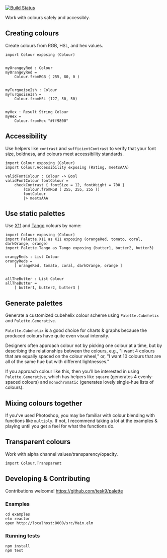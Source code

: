 [![Build Status](https://travis-ci.org/tesk9/palette.svg?branch=master)](https://travis-ci.org/tesk9/palette)

Work with colours safely  and accessibly.

## Creating colours

Create colours from RGB, HSL, and hex values.

```
import Colour exposing (Colour)


myOrangeyRed : Colour
myOrangeyRed =
    Colour.fromRGB ( 255, 80, 0 )


myTurquoiseIsh : Colour
myTurquoiseIsh =
    Colour.fromHSL (127, 50, 50)


myHex : Result String Colour
myHex =
    Colour.fromHex "#ff9800"

```

## Accessibility

Use helpers like `contrast` and `sufficientContrast` to verify that your font size, boldness, and colours meet accessibility standards.

```
import Colour exposing (Colour)
import Colour.Accessibility exposing (Rating, meetsAAA)

validFontColour : Colour -> Bool
validFontColour fontColour =
    checkContrast { fontSize = 12, fontWeight = 700 }
        (Colour.fromRGB ( 255, 255, 255 ))
        fontColour
        |> meetsAAA
```

## Use static palettes

Use [X11](https://en.wikipedia.org/wiki/X11_color_names) and [Tango](http://tango.freedesktop.org/Tango_Icon_Theme_Guidelines#Color_Palette) colours by name:

```
import Colour exposing (Colour)
import Palette.X11 as X11 exposing (orangeRed, tomato, coral, darkOrange, orange)
import Palette.Tango as Tango exposing (butter1, butter2, butter3)

orangyReds : List Colour
orangyReds =
    [ orangeRed, tomato, coral, darkOrange, orange ]


allTheButter : List Colour
allTheButter =
    [ butter1, butter2, butter3 ]
```

## Generate palettes

Generate a customized cubehelix colour scheme using `Palette.Cubehelix` and `Palette.Generative`.

`Palette.Cubehelix` is a good choice for charts & graphs because the produced colours have quite even visual intensity.

Designers often approach colour not by picking one colour at a time, but by describing the relationships between
the colours, e.g., "I want 4 colours that are equally spaced on the colour wheel," or, "I want 10 colours that
are all of the same hue but with different lightnesses."

If you approach colour like this, then you'll be interested in using `Palette.Generative`, which has
helpers like `square` (generates 4 evenly-spaced colours) and `monochromatic` (generates lovely
single-hue lists of colours).


## Mixing colours together

If you've used Photoshop, you may be familiar with colour blending with functions
like `multiply`. If not, I recommend taking a lot at the examples & playing until
you get a feel for what the functions do.


## Transparent colours

Work with alpha channel values/transparency/opacity.

```
import Colour.Transparent
```

## Developing & Contributing

Contributions welcome!
https://github.com/tesk9/palette

### Examples

```
cd examples
elm reactor
open http://localhost:8000/src/Main.elm
```

### Running tests

```
npm install
npm test
```
